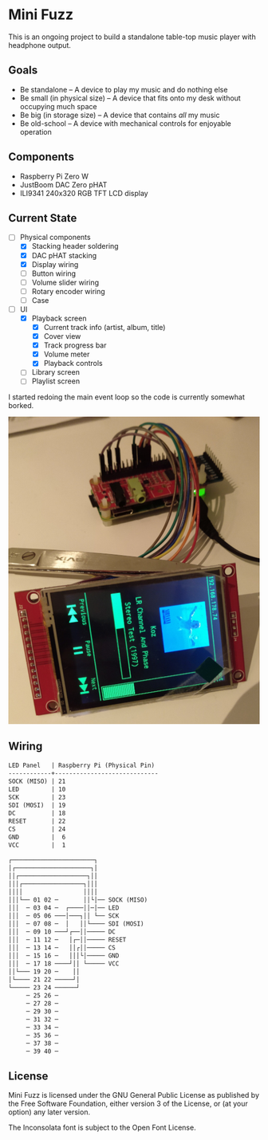 # Mini Fuzz

This is an ongoing project to build a standalone table-top music player with headphone output.

## Goals

- Be standalone – A device to play my music and do nothing else
- Be small (in physical size) – A device that fits onto my desk without occupying much space
- Be big (in storage size) – A device that contains _all_ my music
- Be old-school – A device with mechanical controls for enjoyable operation

## Components

- Raspberry Pi Zero W
- JustBoom DAC Zero pHAT
- ILI9341 240x320 RGB TFT LCD display

## Current State

- [ ] Physical components
  - [x] Stacking header soldering
  - [x] DAC pHAT stacking
  - [x] Display wiring
  - [ ] Button wiring
  - [ ] Volume slider wiring
  - [ ] Rotary encoder wiring
  - [ ] Case
- [ ] UI
  - [x] Playback screen
    - [x] Current track info (artist, album, title)
    - [x] Cover view
    - [x] Track progress bar
    - [x] Volume meter
    - [x] Playback controls
  - [ ] Library screen
  - [ ] Playlist screen

I started redoing the main event loop so the code is currently somewhat borked.

![](Photos/2020-01-29.jpg)

## Wiring

```
LED Panel   | Raspberry Pi (Physical Pin)
------------+-----------------------------
SOCK (MISO) | 21
LED         | 10
SCK         | 23
SDI (MOSI)  | 19
DC          | 18
RESET       | 22
CS          | 24
GND         |  6
VCC         |  1
```

```
┌───────────────────────┐
│┌─────────────────────┐│
││┌───────────────────┐││
│││┌─────────────────┐│││
││││                 ││││
│││└── 01 02 ─       ││└│── SOCK (MISO)
│││  ─ 03 04 ─  ┌────││─│── LED
│││  ─ 05 06 ───│───┐││ └── SCK
│││  ─ 07 08 ─  │   ││└──── SDI (MOSI)
│││  ─ 09 10 ───┘┌──││───── DC
│││  ─ 11 12 ─   │┌─││───── RESET
│││  ─ 13 14 ─   ││┌││───── CS
│││  ─ 15 16 ─   │││└│───── GND
│││  ─ 17 18 ────┘││ └───── VCC
││└─── 19 20 ─    ││
│└──── 21 22 ─────┘│
└───── 23 24 ──────┘
     ─ 25 26 ─
     ─ 27 28 ─
     ─ 29 30 ─
     ─ 31 32 ─
     ─ 33 34 ─
     ─ 35 36 ─
     ─ 37 38 ─
     ─ 39 40 ─
```

## License

Mini Fuzz is licensed under the GNU General Public License as published by the Free Software Foundation, either version 3 of the License, or (at your option) any later version.

The Inconsolata font is subject to the Open Font License.
